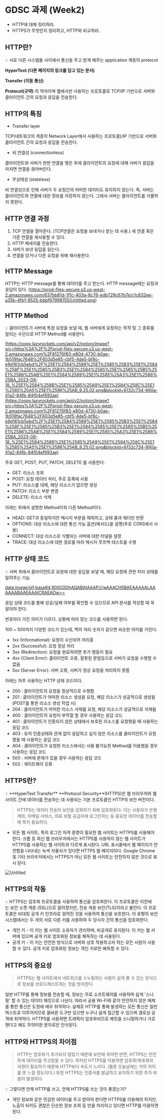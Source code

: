 # GDSC 과제 (Week2)

- HTTP에 대해 정리하라.
- HTTPS가 무엇인지 정리하고, HTTP와 비교하라.

## **HTTP란?**

<aside>
💡 서로 다른 시스템들 사이에서 통신을 주고 받게 해주는 application 계층의 protocol

</aside>

**HyperText (다른 페이지의 링크를 담고 있는 문서)**

**Transfer (이동 통신)**

**Protocol(규약)** 의 약자이며 웹에서만 사용하는 프로토콜로 TCP/IP 기반으로 서버와 클라이언트 간의 요청과 응답을 전송한다.

## **HTTP의 특징**

- Transfer layer

TCP(네트워크의 계층의 Network Layer에서 사용하는 프로토콜)/IP 기반으로 서버와 클라이언트 간의 요청과 응답을 전송한다.

- 비 연결성 (connectionless)

클라이언트와 서버가 한번 연결을 맺은 후에 클라이언트의 요청에 대해 서버가 응답을 마치면 연결을 끊어버린다.

- 무상태성 (stateless)

비 연결성으로 인해 서버가 두 요청간의 어떠한 데이터도 유지하지 않는다. 즉, 서버는 클라이언트와 연결에 대한 정보를 저장하지 않는다. 그래서 서버는 클라이언트를 식별하지 못한다.

## **HTTP 연결 과정**

1. TCP 연결을 열어준다. (TCP연결은 요청을 보내거나 받는 데 사용.) 새 연결 혹은 기존 연결을 재사용할 수 있다.
2. HTTP 메세지를 전송한다.
3. 서버가 보낸 응답을 읽는다.
4. 연결을 닫거나 다른 요청을 위해 재사용한다.

## **HTTP Message**

HTTP는 HTTP message를 통해 데이터를 주고 받는다. HTTP message에는 요청과 응답이 있다.
(https://prod-files-secure.s3.us-west-2.amazonaws.com/637bb81d-1f1c-403a-8c76-edb729c67b7e/c1c832ee-a35b-4fb1-9525-bbbf67998155/Untitled.png)

## **HTTP Method**

<aside>
💡 클라이언트가 서버에 특정 요청을 보낼 때, 웹 서버에게 요청하는 목적 및 그 종류를 알리는 수단으로 HTTP Method를 사용한다.

</aside>

[https://oopy.lazyrockets.com/api/v2/notion/image?src=https%3A%2F%2Fprod-files-secure.s3.us-west-2.amazonaws.com%2F81276f83-e80d-4730-b0ae-1b519fac7648%2F603d5e85-cbf5-4de5-bf8c-e9d161cb5ebd%2F%25E1%2584%2589%25E1%2585%25B3%25E1%2584%258F%25E1%2585%25B3%25E1%2584%2585%25E1%2585%25B5%25E1%2586%25AB%25E1%2584%2589%25E1%2585%25A3%25E1%2586%25BA_2023-09-18_%25E1%2584%258B%25E1%2585%25A9%25E1%2584%258C%25E1%2585%25A5%25E1%2586%25AB_9.25.02.png&blockId=6132c734-990a-41a2-84fb-84f04ef692ae](https://oopy.lazyrockets.com/api/v2/notion/image?src=https%3A%2F%2Fprod-files-secure.s3.us-west-2.amazonaws.com%2F81276f83-e80d-4730-b0ae-1b519fac7648%2F603d5e85-cbf5-4de5-bf8c-e9d161cb5ebd%2F%25E1%2584%2589%25E1%2585%25B3%25E1%2584%258F%25E1%2585%25B3%25E1%2584%2585%25E1%2585%25B5%25E1%2586%25AB%25E1%2584%2589%25E1%2585%25A3%25E1%2586%25BA_2023-09-18_%25E1%2584%258B%25E1%2585%25A9%25E1%2584%258C%25E1%2585%25A5%25E1%2586%25AB_9.25.02.png&blockId=6132c734-990a-41a2-84fb-84f04ef692ae)

주로 GET, POST, PUT, PATCH, DELETE 를 사용한다.

- GET: 리소스 조회
- POST: 요청 데이터 처리, 주로 등록에 사용
- PUT: 리소스를 대체, 해당 리소스가 없으면 생성
- PATCH: 리소스 부분 변경
- DELETE: 리소스 삭제

아래는 위에서 설명한 Method이외 다른 Method이다.

- HEAD: GET과 동일하지만 메시지 부분을 제외하고, 상태 줄과 헤더만 반환
- OPTIONS: 대상 리소스에 대한 통신 가능 옵션(메서드)을 설명(주로 CORS에서 사용)
- CONNECT: 대상 리소스로 식별되는 서버에 대한 터널을 설정
- TRACE: 대상 리소스에 대한 경로를 따라 메시지 루프백 테스트를 수행

## **HTTP 상태 코드**

<aside>
💡 서버 측에서 클라이언트로 요청에 대한 응답을 보낼 때, 해당 요청에 관한 처리 상태를 알려주는 기능

</aside>

[data:image/gif;base64,R0lGODlhAQABAIAAAP///wAAACH5BAEAAAAALAAAAAABAAEAAAICRAEAOw==](data:image/gif;base64,R0lGODlhAQABAIAAAP///wAAACH5BAEAAAAALAAAAAABAAEAAAICRAEAOw==)

응답 상태 코드를 통해 성공/실패 여부를 확인할 수 있으므로 API 문서를 작성할 때 꼭 알아야 한다.

번호마다 가진 의미가 다르다. 상황에 따라 맞는 코드를 사용하면 된다.

100 ~ 500까지 다양한 코드가 있는데, 백의 자리 숫자가 같으면 비슷한 의미를 가진다.

- 1xx (Informational): 요청이 수신되어 처리중
- 2xx (Successful): 요청 정상 처리
- 3xx (Redirection): 요청을 완료하려면 추가 행동이 필요
- 4xx (Client Error): 클라이언트 오류, 잘못된 문법등으로 서버가 요청을 수행할 수 없음
- 5xx (Server Error): 서버 오류, 서버가 정상 요청을 처리하지 못함

아래는 자주 사용하는 HTTP 상태 코드이다.

- 200 : 클라이언트의 요청을 정상적으로 수행함
- 201 : 클라이언트가 어떠한 리소스 생성을 요청, 해당 리소스가 성공적으로 생성됨(POST를 통한 리소스 생성 작업 시)
- 204 : 클라이언트가 어떠한 리소스 삭제를 요청, 해당 리소스가 성공적으로 삭제됨
- 400 : 클라이언트의 요청이 부적절 할 경우 사용하는 응답 코드
- 401 : 클라이언트가 인증되지 않은 상태에서 보호된 리소스를 요청했을 때 사용하는 응답 코드
- 403 : 유저 인증상태와 관계 없이 응답하고 싶지 않은 리소스를 클라이언트가 요청했을 때 사용하는 응답 코드
- 404 : 클라이언트가 요청한 리소스에서는 사용 불가능한 Method를 이용했을 경우 사용하는 응답 코드
- 500 : 서버에 문제가 있을 경우 사용하는 응답 코드
- 502 : 게이트웨이 오류

## HTTPS란?

<aside>
💡 **HyperText Transfer** **Protocol Security**(HTTPS)은 웹 브라우저와 웹 사이트 간에 데이터를 전송하는 데 사용되는 기본 프로토콜인 HTTP의 보안 버전이다.

</aside>

> HTTPS는 데이터 전송의 보안을 강화하기 위해 암호화된다. 이는 사용자가 은행 계좌, 이메일 서비스, 의료 보험 공급자에 로그인하는 등 중요한 데이터를 전송할 때 특히 중요하다.
> 
- 모든 웹 사이트, 특히 로그인 자격 증명이 필요한 웹 사이트는 HTTPS를 사용해야 한다. 크롬 등 최신 웹 브라우저에서는 HTTPS를 사용하지 않는 웹 사이트가 HTTPS를 사용하는 웹 사이트와 다르게 표시된다. URL 표시줄에서 웹 페이지가 안전함을 나타내는 녹색 자물쇠가 있다면 HTTPS 웹 페이지이다. Google Chrome 및 기타 브라우저에서는 HTTPS가 아닌 모든 웹 사이트는 안전하지 않은 것으로 표시 된다.

![Untitled](GDSC%20%E1%84%80%E1%85%AA%E1%84%8C%E1%85%A6%20(Week2)%20c7899328b3754f4ca016b3950241a000/Untitled%201.png)

## HTTPS의 작동

<aside>
💡 HTTPS는 암호화 프로토콜을 사용하여 통신을 암호화한다. 이 프로토콜은 이전에는 보안 소켓 계층 (SSL)으로 알려졌지만, 전송 계층 보안(TLS)이라고 불린다. 이 프로토콜은 비대칭 공개 키 인프라로 알려진 것을 사용하여 통신을 보호한다. 이 유형의 보안 시스템에서는 두 개의 서로 다른 키를 사용하여 두 당사자 간의 통신을 암호화한다.

</aside>

- 개인 키 - 이 키는 웹 사이트 소유자가 관리하며, 비공개로 유지된다. 이 키는 웹 서버에 있으며 공개 키로 암호화된 정보를 해독하는 데 사용된다.
- 공개 키 - 이 키는 안전한 방식으로 서버와 상호 작용하고자 하는 모든 사람이 사용할 수 있다. 공개 키로 암호화된 정보는 개인 키로만 해독할 수 있다.

## HTTPS의 중요성

> HTTPS는 웹 사이트에서 네트워크를 스누핑하는 사람이 쉽게 볼 수 있는 방식으로 정보를 브로드캐스트하는 것을 방지한다.
> 

일반 HTTP를 통해 정보를 전송할 때, 정보는 무료 소프트웨어를 사용하여 쉽게 '스니핑' 할 수 있는 데이터 패킷으로 나뉜다. 따라서 공용 Wi-Fi와 같이 안전하지 않은 매체를 통한 통신은 도청에 매우 취약하다. 실제로 HTTP를 통해 발생하는 모든 통신은 일반 텍스트로 이루어지므로 올바른 도구만 있으면 누구나 쉽게 접근할 수 있으며 경로상 공격에 취약하다. HTTPS를 사용하면 트래픽이 암호화되므로 패킷을 스니핑하거나 가로챈다고 해도 무의미한 문자로만 인식된다.

## HTTP와 HTTPS의 차이점

> HTTP는 암호화가 추가되지 않았기 때문에 보안에 취약한 반면, HTTPS는 안전하게 데이터를 주고받을 수 있다. 하지만 HTTPS를 이용하면 암호화/복호화의 과정이 필요하기 때문에 HTTP보다 속도가 느리다. (물론 오늘날에는 거의 차이를 못 느낄 정도이다.) 또한 HTTPS는 인증서를 발급하고 유지하기 위한 추가 비용이 발생하다.
> 

<aside>
💡 그렇다면 언제 HTTP를 쓰고, 언제 HTTPS를 쓰는 것이 좋겠는가?

</aside>

- 개인 정보와 같은 민감한 데이터를 주고 받아야 한다면 HTTPS를 이용해야 하지만, 노출이 되어도 괜찮은 단순한 정보 조회 등 만을 처리하고 있다면 HTTP를 이용하면 된다.
